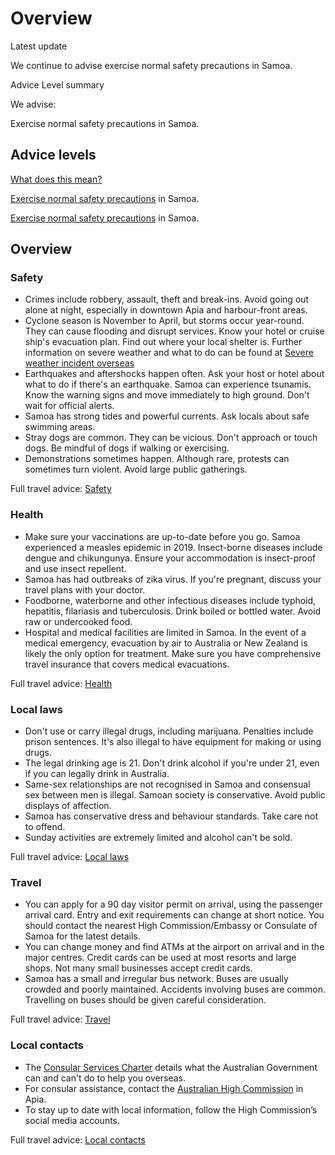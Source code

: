 # Overview

Latest update

We continue to advise exercise normal safety precautions in Samoa.

Advice Level summary

We advise:

Exercise normal safety precautions in Samoa.

## Advice levels

[What does this mean?](/before-you-go/travel-advice-explained/)

[Exercise normal safety precautions](https://www.smartraveller.gov.au/consular-services/travel-advice-explained#level1) in Samoa.

[Exercise normal safety precautions](https://www.smartraveller.gov.au/consular-services/travel-advice-explained#level1) in Samoa.

## Overview

### Safety

* Crimes include robbery, assault, theft and break-ins. Avoid going out alone at night, especially in downtown Apia and harbour-front areas.
* Cyclone season is November to April, but storms occur year-round. They can cause flooding and disrupt services. Know your hotel or cruise ship's evacuation plan. Find out where your local shelter is. Further information on severe weather and what to do can be found at [Severe weather incident overseas](https://www.smartraveller.gov.au/while-youre-away/crisis-or-emergency/severe-weather-incident)
* Earthquakes and aftershocks happen often. Ask your host or hotel about what to do if there's an earthquake. Samoa can experience tsunamis. Know the warning signs and move immediately to high ground. Don't wait for official alerts.
* Samoa has strong tides and powerful currents. Ask locals about safe swimming areas.
* Stray dogs are common. They can be vicious. Don't approach or touch dogs. Be mindful of dogs if walking or exercising.
* Demonstrations sometimes happen. Although rare, protests can sometimes turn violent. Avoid large public gatherings.

Full travel advice: [Safety](#safety)

### Health

* Make sure your vaccinations are up-to-date before you go. Samoa experienced a measles epidemic in 2019. Insect-borne diseases include dengue and chikungunya. Ensure your accommodation is insect-proof and use insect repellent.
* Samoa has had outbreaks of zika virus. If you're pregnant, discuss your travel plans with your doctor.
* Foodborne, waterborne and other infectious diseases include typhoid, hepatitis, filariasis and tuberculosis. Drink boiled or bottled water. Avoid raw or undercooked food.
* Hospital and medical facilities are limited in Samoa. In the event of a medical emergency, evacuation by air to Australia or New Zealand is likely the only option for treatment. Make sure you have comprehensive travel insurance that covers medical evacuations.

Full travel advice: [Health](#health)

### Local laws

* Don't use or carry illegal drugs, including marijuana. Penalties include prison sentences. It's also illegal to have equipment for making or using drugs.
* The legal drinking age is 21. Don't drink alcohol if you're under 21, even if you can legally drink in Australia.
* Same-sex relationships are not recognised in Samoa and consensual sex between men is illegal. Samoan society is conservative. Avoid public displays of affection.
* Samoa has conservative dress and behaviour standards. Take care not to offend.
* Sunday activities are extremely limited and alcohol can't be sold.

Full travel advice: [Local laws](#local-laws)

### Travel

* You can apply for a 90 day visitor permit on arrival, using the passenger arrival card. Entry and exit requirements can change at short notice. You should contact the nearest High Commission/Embassy or Consulate of Samoa for the latest details.
* You can change money and find ATMs at the airport on arrival and in the major centres. Credit cards can be used at most resorts and large shops. Not many small businesses accept credit cards.
* Samoa has a small and irregular bus network. Buses are usually crowded and poorly maintained. Accidents involving buses are common. Travelling on buses should be given careful consideration.

Full travel advice: [Travel](#travel)

### Local contacts

* The [Consular Services Charter](/node/46) details what the Australian Government can and can't do to help you overseas.
* For consular assistance, contact the [Australian High Commission](https://samoa.embassy.gov.au/apia/contact-us.html) in Apia.
* To stay up to date with local information, follow the High Commission’s social media accounts.

Full travel advice: [Local contacts](#local-contacts)
